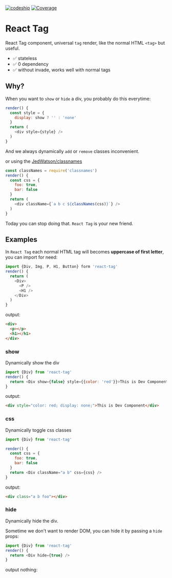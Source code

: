 [![codeship](https://img.shields.io/codeship/5c0e0520-e293-0133-a7f8-2e7ba760e325/master.svg)](https://codeship.com/projects/145633) [![Coverage](https://img.shields.io/coveralls/rwu823/react-tag.svg)](https://coveralls.io/github/rwu823/react-tag)

# React Tag
React Tag component, universal `tag` render, like the normal HTML `<tag>` but useful.
- ✅ stateless
- ✅ 0 dependency
- ✅ without invade, works well with normal tags

## Why?

When you want to `show` or `hide` a div, you probably do this everytime:

```js
render() {
  const style = {
    display: show ? '' : 'none'
  }
  return (
    <div style={style} />
  )
}
```

And we always dynamically `add` or `remove` classes inconvenient.

or using the [JedWatson/classnames](https://github.com/JedWatson/classnames)

```js
const classNames = require('classnames')
render() {
  const css = {
	foo: true,
	bar: false    
  }
  return (
    <div className={`a b c ${classNames(css)}`} />
  )
}
```

Today you can stop doing that. `React Tag` is your new friend.

## Examples
In `React Tag` each normal HTML tag will becomes **uppercase of first letter**, you can import for need:
```js
import {Div, Img, P, H1, Button} form 'react-tag'
render() {
  return (
    <Div>
      <P />
      <H1 />
    </Div>
  )
}
```

output:
```html
<div>
  <p></p>
  <h1></h1>
</div>
```

### show
Dynamically show the div
```js
import {Div} from 'react-tag'
render() {
  return <Div show={false} style={{color: 'red'}}>This is Dev Component</Div>
}
```

output:
```html
<div style="color: red; display: none;">This is Dev Component</div>
```

### css

Dynamically toggle css classes
```js
import {Div} from 'react-tag'

render() {
  const css = {
    foo: true,
    bar: false
  }
  return <Div className="a b" css={css} />
}
```

output:
```html
<div class="a b foo"></div>
```

### hide

Dynamically hide the div.

Sometime we don't want to render DOM, you can hide it by passing a `hide` props:

```js
import {Div} from 'react-tag'
render() {
  return <Div hide={true} />
}
```

output nothing:

```html

```
